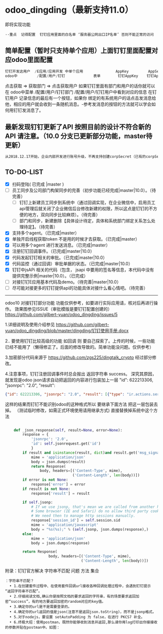 # odoo_dingding（最新支持11.0）
即将实现功能
```
··重点  记得配置  钉钉应用里面的白名单 ‘服务器公网出口IP名单’ 否则不能正常的访问
```
## 简单配置（暂时只支持单个应用）上面钉钉里面配置对应odoo里面配置 
```python
钉钉开发这用户  /E应用/应用开发 中单个应用               AppKey         AppSecret      AgentId     
odoo中         /配置/用户/钉钉             表单        钉钉AppKey    钉钉AppSecret    agent_id
```
点击获取 => 获取部门  =>  点击获取用户 如果钉钉里面有部门和用户的话你就可以在 odoo中菜单 /配置/用户/钉钉部门 /配置/用户/钉钉用户中看到对应的信息
在钉钉用户 记录信息的最后有一个按钮，如果你 绑定的有系统用户的话点击发消息给他，相应的用户就会收到一条随机消息。-参考发消息的按钮的方法就可以学会如何用钉钉发消息了。




## 最新发现钉钉更新了API 按照目前的设计不符合新的API 请注意。（10.0 分支已更新部分功能，master待更新）
```xml
从2018.12.17开始，企业内部开发进行账号升级，不再支持创建corpSecret（已有的corpSecret可以继续使用）。企业内部开发后续可以通过创建应用来自动生成appKey和appSecret，然后开发者可以获取access_token，具体详情参考以下文档。
```

## TO-DO-LIST
- [X] 扫码登陆( 已完成 |master ) 
- [ ] 员工同步及公司部门构架同步的完善（初步功能已经完成|master|10.0）。（待完善）
     - [ ] 钉钉上新建员工同步到系统中（通过回调实现，在企业微信中，启用员工api管理后就关闭了企业微信后台修改新建的权限，所以这点是钉钉的不方便的地方，双向同步比较麻烦）。（待完善）
     - [ ] 部门和同步，新建删除【具体设计待定，具体和系统部门绑定关系怎么处理待定】。（待完善）
 
- [X] 支持多个agent。（已完成|master）
- [X] 单独开启线程获取token 不是用的时候才去获取。（已完成|master）
- [X] 可以用多个agent 进行发送消息。（已完成|master）
- [X] 注册钉钉回调事件。（已完成|master|10.0）
- [X] 代码发起钉钉相关的审批。（已完成|master|10.0）
- [X] 代码监控（通过回调）审批单据的状态。（已完成|master|10.0）
- [X] 钉钉中jsAPi 相关的代码（包含， jsapi 中要用的签名等信息，本代码中没有提供完整示例|master|10.0）。（已完成）
- [ ]  对接钉钉E应用基本代码及demo。（待完善|master|10.0）
- [ ]  尽可能对接更多的钉钉提供api的功能具体对接什么看心情吧。（待完善）

---------------------------------------------------
odoo10 对接钉钉部分功能
功能仅供参考，如要进行实际应用请，核对后再进行操作。
效果图参见ISSUE（审批模版是要钉钉配置创建的）https://github.com/gilbert-yuan/odoo_dingding/issues/5
 
1.详细说明及使用介绍参见 https://github.com/gilbert-yuan/odoo_dingding/blob/master/dingding/钉钉使用手册.docx


2.. 要使用钉钉比较高级的功能 如回调 则 要自己探索了。上传的时候，一些功能已经不能用了（懒得修正了。后面的修改导致的。简单功能没问题。仅供参考）

3.加密部分代码来源于 https://github.com/zgs225/dingtalk_crypto 经过部分修改。

4.注意事项，钉钉注册回调事件时总会报出 返回字符串 success。
深究其原因，就发现是odoo json请求自动把返回的内容进行包装加上一层 "id": 622213306, "jsonrpc": "2.0", "result":
```json
{"id": 622213306, "jsonrpc": "2.0", "result": [{"type": "ir.actions.server", "link_field_id": false, "name": "\u5b9a\u65f6\u83b7\u53d6\u6700\u65b0\u4ea7\u54c1\u4fe1\u606f", "active": false, "numbercall": -1, "channel_ids": [], "interval_number": 10, "model_id": [113, "\u8bfb\u53d6\u4eac\u4e1c\u7684\u4ea7\u54c1\u5206\u7c7b\u8bb0\u5f55\u4e0b\u6765\uff0c\u7136\u540e\u8fdb\u884c\u548c\u4ea7\u54c1\u7684\u5173\u8054\uff0c\u5206\u7c7bID\u548c\u4eac\u4e1c\u4e00\u81f4"], "doall": false, "model_name": "jd.category", "id": 15, "fields_lines": [], "priority": 8, "child_ids": [], "interval_type": "minutes", "template_id": false, "crud_model_id": false, "crud_model_name": false, "nextcall": "2018-03-15 02:56:20", "code": "model.all_search_and_write_new_info('all')", "display_name": "\u5b9a\u65f6\u83b7\u53d6\u6700\u65b0\u4ea7\u54c1\u4fe1\u606f", "user_id": [1, "Administrator"], "state": "code", "partner_ids": [], "binding_model_id": false}]}
```
这样的结果而钉钉不能识别odoo的这种格式所以 要继承下面方法 把这一层包装去掉。 （测试临时修改，如需正式环境使用请用继承方式) 直接替换掉系统中这个方法
```python
 
    def _json_response(self, result=None, error=None):
        response = {
            'jsonrpc': '2.0',
            'id': self.jsonrequest.get('id')
            }
        if result and isinstance(result, dict)and result.get('msg_signature'):
            mime = 'application/json'
            body = json.dumps(result)
            return Response(
                body, headers=[('Content-Type', mime),
                               ('Content-Length', len(body))])
        if error is not None:
            response['error'] = error
        if result is not None:
            response['result'] = result

        if self.jsonp:
            # If we use jsonp, that's mean we are called from another host
            # Some browser (IE and Safari) do no allow third party cookies
            # We need then to manage http sessions manually.
            response['session_id'] = self.session.sid
            mime = 'application/javascript'
            body = "%s(%s);" % (self.jsonp, json.dumps(response),)
        else:
            mime = 'application/json'
            body = json.dumps(response)

        return Response(
                    body, headers=[('Content-Type', mime),
                                   ('Content-Length', len(body))])

```


附录：钉钉官方解决 字符串不匹配 问题 方法 集合
```
：字符串不匹配？
  • 1.在创建套件过程中、在使用套件回调url接收各种回调处理过程中，会遇到钉钉提示 “返回字符串不匹配”。
  • 2.仔细阅读文档,确认你是按照文档的要求返回的字符串，有的场景要求返回加密“success”，有的地方要返回加密的random对应的key值。
  • 3.确定你的url是不是需要登录的。
  • 4.确定你的url返回的值是json(注意不是返回json.toString)，而不是jsonp格式。
  • 5.对于nodejs，要设置 setAutoPadding 为 false，在进行 PKCS7 补全。
  • 6.终极大招：使用postman，既然你能够收到消息并返回,那么请你用log打印出你接接收的参数并贴在postman中。如图：

```


